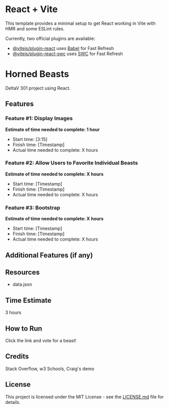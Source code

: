 # React + Vite

This template provides a minimal setup to get React working in Vite with HMR and some ESLint rules.

Currently, two official plugins are available:

- [@vitejs/plugin-react](https://github.com/vitejs/vite-plugin-react/blob/main/packages/plugin-react/README.md) uses [Babel](https://babeljs.io/) for Fast Refresh
- [@vitejs/plugin-react-swc](https://github.com/vitejs/vite-plugin-react-swc) uses [SWC](https://swc.rs/) for Fast Refresh

# Horned Beasts

DeltaV 301 project using React.

## Features

### Feature #1: Display Images

**Estimate of time needed to complete: 1 hour**
- Start time: [3:15]
- Finish time: [Timestamp]
- Actual time needed to complete: X hours

### Feature #2: Allow Users to Favorite Individual Beasts

**Estimate of time needed to complete: X hours**
- Start time: [Timestamp]
- Finish time: [Timestamp]
- Actual time needed to complete: X hours

### Feature #3: Bootstrap

**Estimate of time needed to complete: X hours**
- Start time: [Timestamp]
- Finish time: [Timestamp]
- Actual time needed to complete: X hours

## Additional Features (if any)



## Resources

- data.json

## Time Estimate

3 hours

## How to Run

Click the link and vote for a beast!

## Credits

Stack Overflow, w3 Schools, Craig's demo

## License

This project is licensed under the MIT License - see the [LICENSE.md](LICENSE.md) file for details.
